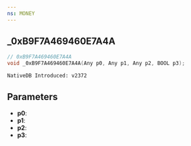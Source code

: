 ```yaml
---
ns: MONEY
---
```

## _0xB9F7A469460E7A4A

```c
// 0xB9F7A469460E7A4A
void _0xB9F7A469460E7A4A(Any p0, Any p1, Any p2, BOOL p3);
```

```
NativeDB Introduced: v2372
```

## Parameters
* **p0**:
* **p1**:
* **p2**:
* **p3**:
